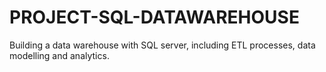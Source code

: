 # PROJECT-SQL-DATAWAREHOUSE
Building a data warehouse with SQL server, including ETL processes, data modelling and analytics.
